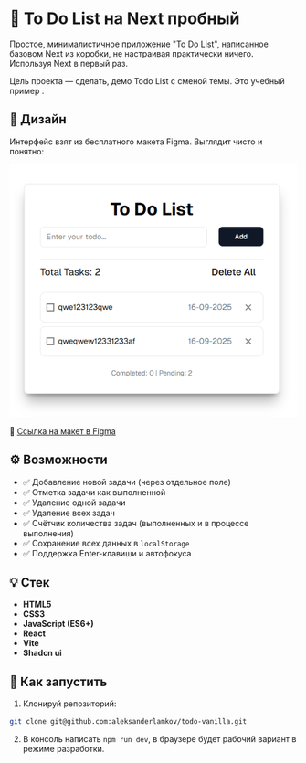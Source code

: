 # 📝 To Do List на Next пробный

Простое, минималистичное приложение "To Do List", написанное базовом Next из коробки, не настраивая практически ничего. Используя Next в первый раз.

Цель проекта — сделать, демо Todo List с сменой темы. Это учебный пример .

## 📸 Дизайн

Интерфейс взят из бесплатного макета Figma. Выглядит чисто и понятно:

![To Do List Screenshot](./design.png)

🔗 [Ссылка на макет в Figma](https://www.figma.com/design/5g3oOYX6GNlezUCuk1xmaS/To-Do-List)

## ⚙️ Возможности

- ✅ Добавление новой задачи (через отдельное поле)
- ✅ Отметка задачи как выполненной
- ✅ Удаление одной задачи
- ✅ Удаление всех задач
- ✅ Счётчик количества задач (выполненных и в процессе выполнения)
- ✅ Сохранение всех данных в `localStorage`
- ✅ Поддержка Enter-клавиши и автофокуса

## 💡 Стек

- **HTML5**
- **CSS3**
- **JavaScript (ES6+)**  
- **React**  
- **Vite**
- **Shadcn ui**

## 🚀 Как запустить

1. Клонируй репозиторий:

```bash
git clone git@github.com:aleksanderlamkov/todo-vanilla.git
```

2. В консоль написать  ```npm run dev```, в браузере будет рабочий вариант в режиме разработки.
